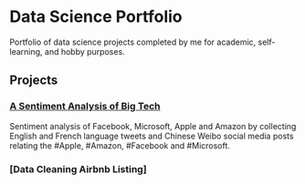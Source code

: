 # Data Science Portfolio

Portfolio of data science projects completed by me for academic, self-learning, and hobby purposes.

## Projects

### [A Sentiment Analysis of Big Tech](https://github.com/varuntulasi/A-Sentiment-Analysis-of-Big-Tech)

Sentiment analysis of Facebook, Microsoft, Apple and Amazon by collecting English and French language tweets and Chinese Weibo social media posts relating the #Apple, #Amazon, #Facebook and #Microsoft.

### [Data Cleaning Airbnb Listing]


